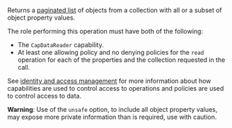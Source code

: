 Returns a [paginated list](/#pagination) of objects from a collection with all or a subset of object property values.

The role performing this operation must have both of the following:
- The `CapDataReader` capability.
- At least one allowing policy and no denying policies for the `read` operation for each of the properties and the
  collection requested in the call.

See [identity and access management](/data-security/identity-and-access-management) for more information about how
capabilities are used to control access to operations and policies are used to control access to data.

**Warning**: Use of the `unsafe` option, to include all object property values, may expose more private information than is required, use with caution.